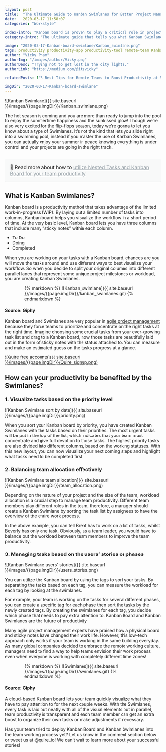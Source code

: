 ```yaml
---
layout: post
title:  "The Ultimate Guide to Kanban Swimlanes for Better Project Management"
date:   2020-03-17 11:58:07
categories: "Workstyle"

index-intro: "Kanban board is proven to play a critical role in project management. One of the most important practices of Kanban Board is the Swimlane. This ultimate guide will tell you what Kanban Swimlane is and how to become a Kanban expert."
category-intro: "The ultimate guide that tells you what Kanban Swimlanes is and how to become a Kanban expert."

image: "2020-03-17-Kanban-board-swimlane/Kanban_swimlane.png"
tags: productivity productivity-app productivity-tool remote-team Kanban-board Kanban-swimlane Kanban to-do-list task-management task-management-software project-management-software remote-working productivity-tips  
author: "Vicky Pham"
authorImg: "/images/author/Vicky.png"
authorDesc: "Trying not to get lost in the city lights."
authorLink: "https://medium.com/@itsvicky"

relatedPosts: ["8 Best Tips for Remote Teams to Boost Productivity at Virtual Office", "Busy vs. Productive: 5 Tips to Improve Time Management Skills for Project Managers", "To Do List and Kanban: What Project Management Did Wrong"]

imgDir: "2020-03-17-Kanban-board-swimlane"
---
```


![Kanban Swimlane]({{ site.baseurl }}/images/{{page.imgDir}}/Kanban_swimlane.png)

The hot season is coming and you are more than ready to jump into the pool to enjoy the summertime happiness and the sunkissed glow! Though we’re also very excited for the flip-flops season, today we’re gonna to let you know about a type of Swimlanes. It’s not the kind that lets you slide right into a swimming pool, instead if you master the use of Kanban Swimlanes, you can actually enjoy your summer in peace knowing everything is under control and your projects are going in the right track.

<div style="margin: 2em 0 !important; padding: 1em; font-size: 16px; background-color: #f8f9f9; border-radius: 4px; box-shadow: 0 1px 1px rgba(189, 193, 196, 0.25);">
🔖 Read more about how to <a href="https://quire.io/blog/p/Quire-Mark-III-Nested-Tasks-Meets-Board.html" style="color: #939da4;">utilize Nested Tasks and Kanban Board for your team productivity</a>
</div>

## What is Kanban Swimlanes? 

Kanban board is a productivity method that takes advantage of the limited work-in-progress (WIP).  By laying out a limited number of tasks into columns, Kanban board helps you visualize the workflow in a short period of time. At the very basic level, Kanban board lets you have three columns that include many “sticky notes” within each column.

* To Do 
* Doing
* Completed

When you are working on your tasks with a Kanban board, chances are you will move the tasks around and use different ways to best visualize your workflow. So when you decide to split your original columns into different parallel lanes that represent some unique project milestones or workload, you are creating Kanban Swimlanes.

<div style="max-width: 380px; max-height: 350px; margin: 0 auto;">
{% markdown %}
![Kanban_swimlane]({{ site.baseurl }}/images/{{page.imgDir}}/kanban_swimlanes.gif)
{% endmarkdown %}
</div>

#### Source: Giphy

Kanban board and Swimlanes are very popular in [agile project management](https://quire.io) because they force teams to prioritize and concentrate on the right tasks at the right time. Imagine choosing some crucial tasks from your ever-growing task list and drag to a Kanban board, now those tasks are beautifully laid out in the form of sticky notes with the status attached to. You can measure and make an estimated guess on the tasks progress at a glance.

[![Quire free accounts]({{ site.baseurl }}/images/{{page.imgDir}}/Quire_signup.png)](https://bit.ly/3csOCXf)

## How can your productivity be benefited by the Swimlanes?

### 1. Visualize tasks based on the priority level 

![Kanban Swimlane sort by date]({{ site.baseurl }}/images/{{page.imgDir}}/priority.png)

When you sort your Kanban board by priority, you have created Kanban Swimlanes with the tasks based on their priorities. The most urgent tasks will be put in the top of the list, which indicates that your team must concentrate and give full devotion to those tasks. The highest priority tasks are also divided into different columns, based on the working statuses. With this new layout, you can now visualize your next coming steps and highlight what tasks need to be completed first.

### 2. Balancing team allocation effectively 

![Kanban Swimlane team allocation]({{ site.baseurl }}/images/{{page.imgDir}}/team_allocation.png)

Depending on the nature of your project and the size of the team, workload allocation is a crucial step to manage team productivity. Different team members play different roles in the team, therefore, a manager should create a Kanban Swimlane by sorting the task list by assignees to have the overview of the entire work process.

In the above example, you can tell Brent has to work on a lot of tasks, whilst Beverly has only one task. Obviously, as a team leader, you would have to balance out the workload between team members to improve the team productivity. 

### 3. Managing tasks based on the users’ stories or phases

![Kanban Swimlane users' stories]({{ site.baseurl }}/images/{{page.imgDir}}/users_stories.png)

You can utilize the Kanban board by using the tags to sort your tasks. By separating the tasks based on each tag, you can measure the workload for each tag by looking at the swimlanes. 

For example, your team is working on the tasks for several different phases, you can create a specific tag for each phase then sort the tasks by the newly created tags. By creating the swimlanes for each tag, you decide which phase that needs to pay extra attention to. 
Kanban Board and Kanban Swimlanes are the future of productivity

Many agile project management experts have praised how a physical board and sticky notes have changed their work life. However, this low-tech approach only works if your team is working in the same building everyday. As many global companies decided to embrace the remote working culture, managers need to find a way to help teams envision their work process even when everyone is working with completely different time zones! 

<div style="max-width: 380px; max-height: 350px; margin: 0 auto;">
{% markdown %}
![Swimlanes]({{ site.baseurl }}/images/{{page.imgDir}}/swimlanes.gif)
{% endmarkdown %}
</div>

#### Source: Giphy

A cloud-based Kanban board lets your team quickly visualize what they have to pay attention to for the next couple weeks. With the Swimlanes, every task is laid out neatly with all of the visual elements put in parallel, team productivity is transparent and each team member can get an extra boost to organize their own tasks or make adjustments if necessary. 

Has your team tried to deploy Kanban Board and Kanban Swimlanes into the team working process yet? Let us know in the comment section below or tweet us at @quire_io! We can’t wait to learn more about your successful stories!



[jekyll]:      http://jekyllrb.com
[jekyll-gh]:   https://github.com/jekyll/jekyll
[jekyll-help]: https://github.com/jekyll/jekyll-help
